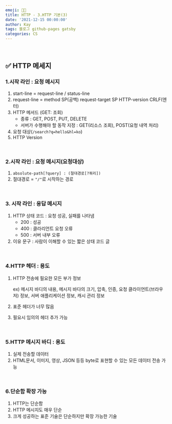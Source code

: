 ```yaml
---
emoji: 👨‍💻
title: HTTP - 3.HTTP 기본(3)
date: '2021-12-15 00:00:00'
author: Kay
tags: 블로그 github-pages gatsby
categories: CS
---
```


<br>

## ✅ HTTP 메세지

### 1.시작 라인 : 요청 메시지

1. start-line = request-line / status-line
2. request-line = method SP(공백) request-target SP HTTP-version CRLF(엔터)
3. HTTP 메서드 (GET: 조회)
   - 종류 : GET, POST, PUT, DELETE
   - 서버가 수행해야 할 동작 지정 : GET(리소스 조회), POST(요청 내역 처리)
4. 요청 대상(`/search?q=hello&hl=ko`)
5. HTTP Version

<br>

### 2.시작 라인 : 요청 메시지(요청대상)

1. `absolute-path[?query] : (절대경로[?쿼리])`
2. 절대경로 = `"/"`로 시작하는 경로

<br>

### 3. 시작 라인 : 응답 메시지

1. HTTP 상태 코드 : 요청 성공, 실패를 나타냄
   - 200 : 성공
   - 400 : 클라리언트 요청 오류
   - 500 : 서버 내부 오류
2. 이유 문구 : 사람이 이해할 수 있는 짧은 상태 코드 글

<br>

### 4.HTTP 헤더 : 용도

1. HTTP 전송에 필요한 모든 부가 정보

   ex) 메시지 바디의 내용, 메시지 바다의 크기, 압축, 인증, 요청 클라이언트(브라우저) 정보, 서버 애플리케이션 정보, 캐시 관리 정보

2. 표준 헤더가 너무 많음
3. 필요시 임의의 헤더 추가 가능

<br>

### 5.HTTP 메시지 바디 : 용도

1. 실제 전송할 데이터
2. HTML문서, 이미지, 영상, JSON 등등 byte로 표현할 수 있는 모든 데이터 전송 가능

<br>

### 6.단순함 확장 가능

1. HTTP는 단순함
2. HTTP 메시지도 매우 단순
3. 크게 성공하는 표준 기술은 단순하지만 확장 가능한 기술

```toc

```
